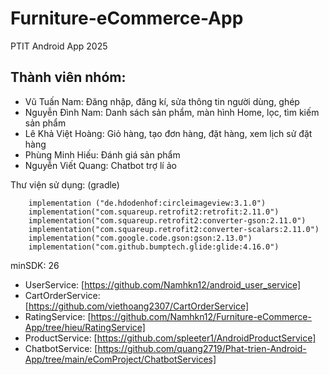 # Furniture-eCommerce-App
PTIT Android App 2025

## Thành viên nhóm:
- Vũ Tuấn Nam: Đăng nhập, đăng kí, sửa thông tin người dùng, ghép
- Nguyễn Đình Nam: Danh sách sản phẩm, màn hình Home, lọc, tìm kiếm sản phẩm
- Lê Khả Việt Hoàng: Giỏ hàng, tạo đơn hàng, đặt hàng, xem lịch sử đặt hàng
- Phùng Minh Hiếu: Đánh giá sản phẩm
- Nguyễn Viết Quang: Chatbot trợ lí ảo

Thư viện sử dụng: (gradle)
```
    implementation ("de.hdodenhof:circleimageview:3.1.0")
    implementation("com.squareup.retrofit2:retrofit:2.11.0")
    implementation("com.squareup.retrofit2:converter-gson:2.11.0")
    implementation("com.squareup.retrofit2:converter-scalars:2.11.0")
    implementation("com.google.code.gson:gson:2.13.0")
    implementation("com.github.bumptech.glide:glide:4.16.0")
```
minSDK: 26

- UserService: [https://github.com/Namhkn12/android_user_service]
- CartOrderService: [https://github.com/viethoang2307/CartOrderService]
- RatingService: [https://github.com/Namhkn12/Furniture-eCommerce-App/tree/hieu/RatingService]
- ProductService: [https://github.com/spleeter1/AndroidProductService]
- ChatbotService: [https://github.com/quang2719/Phat-trien-Android-App/tree/main/eComProject/ChatbotServices]
